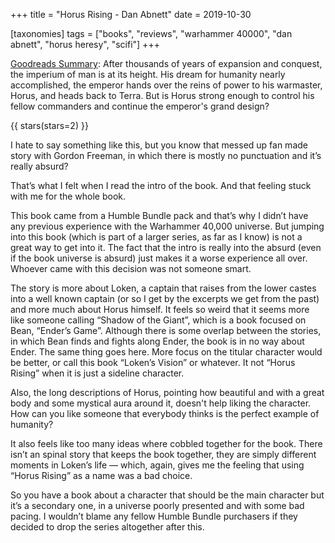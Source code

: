 +++
title = "Horus Rising - Dan Abnett"
date = 2019-10-30

[taxonomies]
tags = ["books", "reviews", "warhammer 40000", "dan abnett", "horus heresy", "scifi"]
+++

[Goodreads Summary](https://www.goodreads.com/book/show/625603.Horus_Rising):
After thousands of years of expansion and conquest, the imperium of man is at
its height. His dream for humanity nearly accomplished, the emperor hands over
the reins of power to his warmaster, Horus, and heads back to Terra. But is
Horus strong enough to control his fellow commanders and continue the
emperor's grand design?

<!-- more -->

{{ stars(stars=2) }}

I hate to say something like this, but you know that messed up fan made story
with Gordon Freeman, in which there is mostly no punctuation and it’s really
absurd?

That’s what I felt when I read the intro of the book. And that feeling stuck
with me for the whole book.

This book came from a Humble Bundle pack and that’s why I didn’t have any
previous experience with the Warhammer 40,000 universe. But jumping into this
book (which is part of a larger series, as far as I know) is not a great way
to get into it. The fact that the intro is really into the absurd (even if the
book universe is absurd) just makes it a worse experience all over. Whoever
came with this decision was not someone smart.

The story is more about Loken, a captain that raises from the lower castes
into a well known captain (or so I get by the excerpts we get from the past)
and more much about Horus himself. It feels so weird that it seems more like
someone calling “Shadow of the Giant”, which is a book focused on Bean,
“Ender’s Game”. Although there is some overlap between the stories, in which
Bean finds and fights along Ender, the book is in no way about Ender. The same
thing goes here. More focus on the titular character would be better, or call
this book “Loken’s Vision” or whatever.  It not “Horus Rising” when it is just
a sideline character.

Also, the long descriptions of Horus, pointing how beautiful and with a great
body and some mystical aura around it, doesn't help liking the character. How
can you like someone that everybody thinks is the perfect example of humanity?

It also feels like too many ideas where cobbled together for the book. There
isn’t an spinal story that keeps the book together, they are simply different
moments in Loken’s life — which, again, gives me the feeling that using “Horus
Rising” as a name was a bad choice.

So you have a book about a character that should be the main character but
it’s a secondary one, in a universe poorly presented and with some bad pacing.
I wouldn’t blame any fellow Humble Bundle purchasers if they decided to drop
the series altogether after this.
